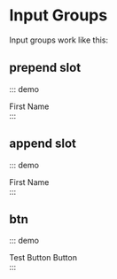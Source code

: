 # Input Groups
Input groups work like this:
## prepend slot

::: demo
<div>
	<input-group :di="dataitems.MyDataitem1">
		<span slot="prepend" class="input-group-text">First Name</span>
		<textbox v-model="records.MyDataitem1" justified></textbox>
	</input-group>
</div>
:::

## append slot

::: demo
<div>
	<input-group :di="dataitems.MyDataitem1">
		<textbox v-model="records.MyDataitem1" justified/>
		<span slot="append" class="input-group-text">First Name</span>
	</input-group>
</div>
:::

## btn

::: demo
<div>
	<input-group>
		<span slot="prepend" class="input-group-text">Test</span>
		<textbox v-model="records.MyDataitem1" justified/>
		<btn slot="append" class="input-group-btn">Button</btn>
		<btn slot="append" class="input-group-btn">Button</btn>
	</input-group>
</div>
:::

<script>
export default {
	data() {
	  return {
	    records: {
	      MyDataitem1: "Joe",
	    },
	    dataitems: {
	      MyDataitem1: {
	        name: "FirstName",
	        label: "First Name:"
	      }
	    },
	  }
	},
}
</script>